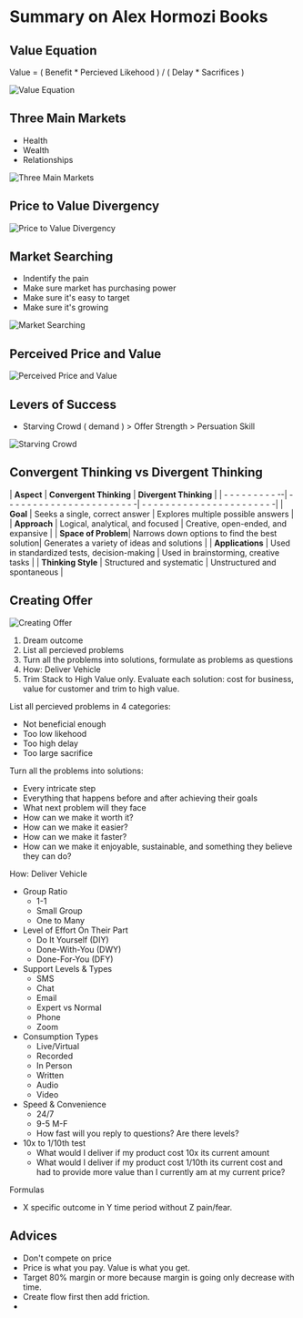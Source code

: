 # Summary on Alex Hormozi Books

## Value Equation

Value = ( Benefit * Percieved Likehood ) / ( Delay * Sacrifices )

![Value Equation](cheatsheet/value_equation.png)

## Three Main Markets

- Health
- Wealth
- Relationships

![Three Main Markets](cheatsheet/three_main_markets.png)

## Price to Value Divergency

![Price to Value Divergency](cheatsheet/price_to_value_divergency.png)

## Market Searching

- Indentify the pain
- Make sure market has purchasing power
- Make sure it's easy to target
- Make sure it's growing

![Market Searching](cheatsheet/market_searching.png)

## Perceived Price and Value

![Perceived Price and Value](cheatsheet/perceived_price_and_value.png)

## Levers of Success

- Starving Crowd ( demand ) > Offer Strength > Persuation Skill

![Starving Crowd](cheatsheet/starving_crowd.png)

## Convergent Thinking vs Divergent Thinking

| **Aspect**          | **Convergent Thinking**                      | **Divergent Thinking**                       |
|  -  -  -  -  -  -  -  -  -  --|  -  -  -  -  -  -  -  -  -  -  -  -  -  -  -  -  -  -  -  -  -  -  -|  -  -  -  -  -  -  -  -  -  -  -  -  -  -  -  -  -  -  -  -  -  -  -|
| **Goal**            | Seeks a single, correct answer               | Explores multiple possible answers           |
| **Approach**        | Logical, analytical, and focused             | Creative, open-ended, and expansive          |
| **Space of Problem**| Narrows down options to find the best solution| Generates a variety of ideas and solutions |
| **Applications**    | Used in standardized tests, decision-making  | Used in brainstorming, creative tasks        |
| **Thinking Style**  | Structured and systematic                    | Unstructured and spontaneous                 |

## Creating Offer

![Creating Offer](cheatsheet/creating_offer.png)

1. Dream outcome
2. List all percieved problems
3. Turn all the problems into solutions, formulate as problems as questions
4. How: Deliver Vehicle
5. Trim Stack to High Value only. Evaluate each solution: cost for business, value for customer and trim to high value.

List all percieved problems in 4 categories:

- Not beneficial enough
- Too low likehood
- Too high delay
- Too large sacrifice

Turn all the problems into solutions:

- Every intricate step
- Everything that happens before and after achieving their goals
- What next problem will they face
- How can we make it worth it?
- How can we make it easier?
- How can we make it faster?
- How can we make it enjoyable, sustainable, and something they believe they can do?

How: Deliver Vehicle

- Group Ratio
  - 1-1
  - Small Group
  - One to Many
- Level of Effort On Their Part
  - Do It Yourself (DIY)
  - Done-With-You (DWY)
  - Done-For-You (DFY)
- Support Levels & Types
  - SMS
  - Chat
  - Email
  - Expert vs Normal
  - Phone
  - Zoom
- Consumption Types
  - Live/Virtual
  - Recorded
  - In Person
  - Written
  - Audio
  - Video
- Speed & Convenience
  - 24/7
  - 9-5 M-F
  - How fast will you reply to questions? Are there levels?
- 10x to 1/10th test
  - What would I deliver if my product cost 10x its current amount
  - What would I deliver if my product cost 1/10th its current cost and had to
provide more value than I currently am at my current price?

Formulas

- X specific outcome in Y time period without Z pain/fear.

## Advices

- Don't compete on price
- Price is what you pay. Value is what you get.
- Target 80% margin or more because margin is going only decrease with time.
- Create flow first then add friction.
-